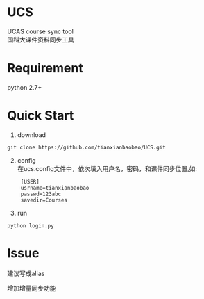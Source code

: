 
# UCS
UCAS course sync tool  
国科大课件资料同步工具

# Requirement

python 2.7+

# Quick Start
1. download  
```shell
git clone https://github.com/tianxianbaobao/UCS.git
```

2. config  
在ucs.config文件中，依次填入用户名，密码，和课件同步位置,如:

		[USER]
		usrname=tianxianbaobao
		passwd=123abc
		savedir=Courses

3. run  
```
python login.py
```

# Issue
建议写成alias

增加增量同步功能
